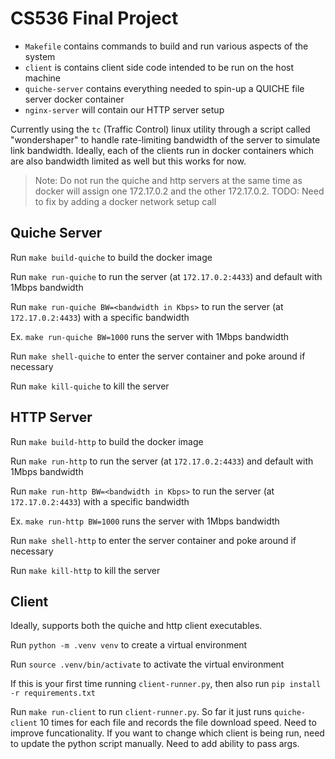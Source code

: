 # CS536 Final Project

- `Makefile` contains commands to build and run various aspects of the system
- `client` is contains client side code intended to be run on the host machine
- `quiche-server` contains everything needed to spin-up a QUICHE file server docker container
- `nginx-server` will contain our HTTP server setup

Currently using the `tc` (Traffic Control) linux utility through a script called "wondershaper" to handle rate-limiting bandwidth of the server to simulate link bandwidth. Ideally, each of the clients run in docker containers which are also bandwidth limited as well but this works for now.

>Note: Do not run the quiche and http servers at the same time as docker will assign one 172.17.0.2 and the other 172.17.0.2. 
>TODO: Need to fix by adding a docker network setup call 

## Quiche Server
Run 
```make build-quiche``` 
to build the docker image 

Run
```make run-quiche```
to run the server (at `172.17.0.2:4433`) and default with 1Mbps bandwidth

Run
```make run-quiche BW=<bandwidth in Kbps>```
to run the server (at `172.17.0.2:4433`) with a specific bandwidth

Ex.
```make run-quiche BW=1000```
runs the server with 1Mbps bandwidth

Run
```make shell-quiche```
to enter the server container and poke around if necessary

Run 
```make kill-quiche```
to kill the server

## HTTP Server
Run 
```make build-http``` 
to build the docker image 

Run
```make run-http```
to run the server (at `172.17.0.2:4433`) and default with 1Mbps bandwidth

Run
```make run-http BW=<bandwidth in Kbps>```
to run the server (at `172.17.0.2:4433`) with a specific bandwidth

Ex.
```make run-http BW=1000```
runs the server with 1Mbps bandwidth

Run
```make shell-http```
to enter the server container and poke around if necessary

Run 
```make kill-http```
to kill the server

## Client

Ideally, supports both the quiche and http client executables.

Run
```python -m .venv venv```
to create a virtual environment

Run
```source .venv/bin/activate```
to activate the virtual environment

If this is your first time running `client-runner.py`, then also run 
```pip install -r requirements.txt```

Run 
```make run-client```
to run `client-runner.py`. So far it just runs `quiche-client` 10 times for each file and records the file download speed. Need to improve funcationality. If you want to change which client is being run, need to update the python script manually. Need to add ability to pass args.

